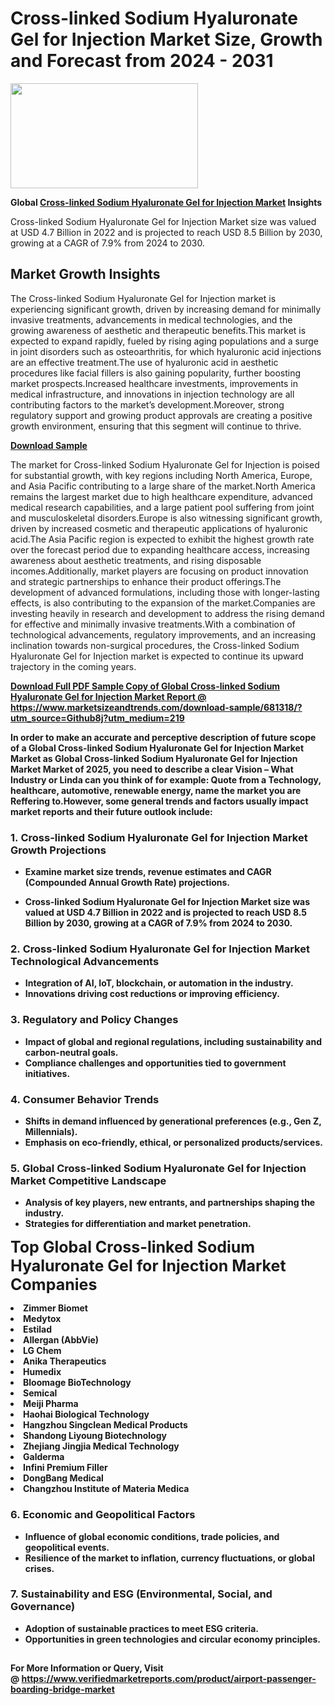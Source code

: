 <H1>Cross-linked Sodium Hyaluronate Gel for Injection Market Size, Growth and Forecast from 2024 - 2031</H1><img class="aligncenter size-medium wp-image-584254" src="https://thirdeyenews.in/wp-content/uploads/2024/09/Global-Market-Research-300x168.jpeg" alt="" width="300" height="168" /><p><strong>Global&nbsp;<a href="https://www.marketsizeandtrends.com/download-sample/681318/?utm_source=Github8j?utm_medium=219">Cross-linked Sodium Hyaluronate Gel for Injection Market</a> Insights</strong></p><p>Cross-linked Sodium Hyaluronate Gel for Injection Market size was valued at USD 4.7 Billion in 2022 and is projected to reach USD 8.5 Billion by 2030, growing at a CAGR of 7.9% from 2024 to 2030.</p><p><h2>Market Growth Insights</h2> <p>The Cross-linked Sodium Hyaluronate Gel for Injection market is experiencing significant growth, driven by increasing demand for minimally invasive treatments, advancements in medical technologies, and the growing awareness of aesthetic and therapeutic benefits.This market is expected to expand rapidly, fueled by rising aging populations and a surge in joint disorders such as osteoarthritis, for which hyaluronic acid injections are an effective treatment.The use of hyaluronic acid in aesthetic procedures like facial fillers is also gaining popularity, further boosting market prospects.Increased healthcare investments, improvements in medical infrastructure, and innovations in injection technology are all contributing factors to the market’s development.Moreover, strong regulatory support and growing product approvals are creating a positive growth environment, ensuring that this segment will continue to thrive.</p> <p><strong><a href="#">Download Sample</a></strong></p> <p>The market for Cross-linked Sodium Hyaluronate Gel for Injection is poised for substantial growth, with key regions including North America, Europe, and Asia Pacific contributing to a large share of the market.North America remains the largest market due to high healthcare expenditure, advanced medical research capabilities, and a large patient pool suffering from joint and musculoskeletal disorders.Europe is also witnessing significant growth, driven by increased cosmetic and therapeutic applications of hyaluronic acid.The Asia Pacific region is expected to exhibit the highest growth rate over the forecast period due to expanding healthcare access, increasing awareness about aesthetic treatments, and rising disposable incomes.Additionally, market players are focusing on product innovation and strategic partnerships to enhance their product offerings.The development of advanced formulations, including those with longer-lasting effects, is also contributing to the expansion of the market.Companies are investing heavily in research and development to address the rising demand for effective and minimally invasive treatments.With a combination of technological advancements, regulatory improvements, and an increasing inclination towards non-surgical procedures, the Cross-linked Sodium Hyaluronate Gel for Injection market is expected to continue its upward trajectory in the coming years.</p> <p><strong><a href="#"></p><p><span class=""><strong>Download Full PDF Sample Copy of Global Cross-linked Sodium Hyaluronate Gel for Injection Market Report</strong> @ <a href="https://www.marketsizeandtrends.com/download-sample/681318/?utm_source=Github8j?utm_medium=219" target="_blank">https://www.marketsizeandtrends.com/download-sample/681318/?utm_source=Github8j?utm_medium=219</a></span></p><p>In order to make an accurate and perceptive description of future scope of a Global&nbsp;Cross-linked Sodium Hyaluronate Gel for Injection Market Market as Global&nbsp;Cross-linked Sodium Hyaluronate Gel for Injection Market Market of 2025, you need to describe a clear Vision &ndash; What Industry or Linda can you think of for example: Quote from a Technology, healthcare, automotive, renewable energy, name the market you are Reffering to.However, some general trends and factors usually impact market reports and their future outlook include:</p><h3>1.&nbsp;<strong>Cross-linked Sodium Hyaluronate Gel for Injection Market Growth Projections</strong></h3><ul><li>Examine market size trends, revenue estimates and CAGR (Compounded Annual Growth Rate) projections.</li><li><p>Cross-linked Sodium Hyaluronate Gel for Injection Market size was valued at USD 4.7 Billion in 2022 and is projected to reach USD 8.5 Billion by 2030, growing at a CAGR of 7.9% from 2024 to 2030.</p></li></ul><h3>2.&nbsp;<strong>Cross-linked Sodium Hyaluronate Gel for Injection Market Technological Advancements</strong></h3><ul><li>Integration of AI, IoT, blockchain, or automation in the industry.</li><li>Innovations driving cost reductions or improving efficiency.</li></ul><h3>3.&nbsp;<strong>Regulatory and Policy Changes</strong></h3><ul><li>Impact of global and regional regulations, including sustainability and carbon-neutral goals.</li><li>Compliance challenges and opportunities tied to government initiatives.</li></ul><h3>4.&nbsp;<strong>Consumer Behavior Trends</strong></h3><ul><li>Shifts in demand influenced by generational preferences (e.g., Gen Z, Millennials).</li><li>Emphasis on eco-friendly, ethical, or personalized products/services.</li></ul><h3>5.&nbsp;<strong>Global Cross-linked Sodium Hyaluronate Gel for Injection Market Competitive Landscape</strong></h3><ul><li>Analysis of key players, new entrants, and partnerships shaping the industry.</li><li>Strategies for differentiation and market penetration.</li></ul><p data-pm-slice="1 1 []"><span style="color: inherit; font-family: inherit; font-size: 25px;">Top Global Cross-linked Sodium Hyaluronate Gel for Injection Market Companies</span></p><div class="" data-test-id=""><p><li>Zimmer Biomet</li><li> Medytox</li><li> Estilad</li><li> Allergan (AbbVie)</li><li> LG Chem</li><li> Anika Therapeutics</li><li> Humedix</li><li> Bloomage BioTechnology</li><li> Semical</li><li> Meiji Pharma</li><li> Haohai Biological Technology</li><li> Hangzhou Singclean Medical Products</li><li> Shandong Liyoung Biotechnology</li><li> Zhejiang Jingjia Medical Technology</li><li> Galderma</li><li> Infini Premium Filler</li><li> DongBang Medical</li><li> Changzhou Institute of Materia Medica</li></p></div><h3>6.&nbsp;<strong>Economic and Geopolitical Factors</strong></h3><ul><li>Influence of global economic conditions, trade policies, and geopolitical events.</li><li>Resilience of the market to inflation, currency fluctuations, or global crises.</li></ul><h3>7.&nbsp;<strong>Sustainability and ESG (Environmental, Social, and Governance)</strong></h3><ul><li>Adoption of sustainable practices to meet ESG criteria.</li><li>Opportunities in green technologies and circular economy principles.</li></ul><h2><strong style="font-size: 14px;">For More Information or Query, Visit @&nbsp;</strong><a style="background-color: #ffffff; font-size: 14px;" href="https://www.marketsizeandtrends.com/report/cross-linked-sodium-hyaluronate-gel-for-injection-market/" target="_blank">https://www.verifiedmarketreports.com/product/airport-passenger-boarding-bridge-market</a></h2>